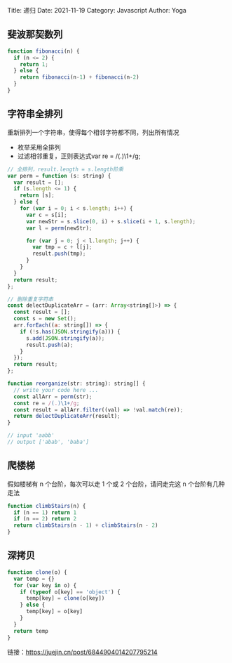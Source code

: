 Title: 递归
Date: 2021-11-19
Category: Javascript
Author: Yoga

## 斐波那契数列

```js
function fibonacci(n) {
  if (n <= 2) {
    return 1;
  } else {
    return fibonacci(n-1) + fibonacci(n-2)
  }
}
```

## 字符串全排列

重新排列一个字符串，使得每个相邻字符都不同，列出所有情况

* 枚举采用全排列
* 过滤相邻重复，正则表达式var re = /(.)\1+/g;

```js
// 全排列，result.length = s.length阶乘
var perm = function (s: string) {
  var result = [];
  if (s.length <= 1) {
    return [s];
  } else {
    for (var i = 0; i < s.length; i++) {
      var c = s[i];
      var newStr = s.slice(0, i) + s.slice(i + 1, s.length);
      var l = perm(newStr);

      for (var j = 0; j < l.length; j++) {
        var tmp = c + l[j];
        result.push(tmp);
      }
    }
  }
  return result;
};

// 删除重复字符串
const delectDuplicateArr = (arr: Array<string[]>) => {
  const result = [];
  const s = new Set();
  arr.forEach((a: string[]) => {
    if (!s.has(JSON.stringify(a))) {
      s.add(JSON.stringify(a));
      result.push(a);
    }
  });
  return result;
};

function reorganize(str: string): string[] {
  // write your code here ...
  const allArr = perm(str);
  const re = /(.)\1+/g;
  const result = allArr.filter((val) => !val.match(re));
  return delectDuplicateArr(result);
}

// input 'aabb'
// output ['abab', 'baba']
```

## 爬楼梯

假如楼梯有 n 个台阶，每次可以走 1 个或 2 个台阶，请问走完这 n 个台阶有几种走法

```js
function climbStairs(n) {
  if (n == 1) return 1
  if (n == 2) return 2
  return climbStairs(n - 1) + climbStairs(n - 2)
}
```

## 深拷贝

```js
function clone(o) {
  var temp = {}
  for (var key in o) {
    if (typeof o[key] == 'object') {
      temp[key] = clone(o[key])
    } else {
      temp[key] = o[key]
    }
  }
  return temp
}
```

链接：https://juejin.cn/post/6844904014207795214